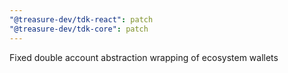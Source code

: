 ```yaml
---
"@treasure-dev/tdk-react": patch
"@treasure-dev/tdk-core": patch
---
```


Fixed double account abstraction wrapping of ecosystem wallets
